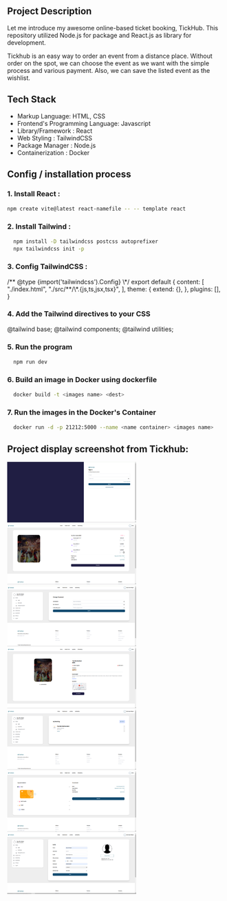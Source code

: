 <h2>Project Description</h2>

Let me introduce my awesome online-based ticket booking, TickHub. This repository utilized Node.js for package and React.js as library for development.

Tickhub is an easy way to order an event from a distance place. Without order on the spot, we can choose the event as we want with the simple process and various payment. Also, we can save the listed event as the wishlist.

<h2>Tech Stack</h2>

- Markup Language: HTML, CSS
- Frontend's Programming Language: Javascript
- Library/Framework : React
- Web Styling : TailwindCSS
- Package Manager : Node.js
- Containerization : Docker

<h2>Config / installation process</h2>

<h3>1. Install React :</h3>
  
```sh 
npm create vite@latest react-namefile -- -- template react
```

<h3>2. Install Tailwind :</h3>

```sh
  npm install -D tailwindcss postcss autoprefixer
  npx tailwindcss init -p
```

<h3>3. Config TailwindCSS :</h3>
  /** @type {import('tailwindcss').Config} \*/
  export default {
  content: [
  "./index.html",
  "./src/**/\*.{js,ts,jsx,tsx}",
  ],
  theme: {
  extend: {},
  },
  plugins: [],
  }

<h3>4. Add the Tailwind directives to your CSS</h3>

@tailwind base;
@tailwind components;
@tailwind utilities;

<h3>5. Run the program</h3>

```sh
  npm run dev
```

<h3>6. Build an image in Docker using dockerfile</h3>

```sh
  docker build -t <images name> <dest>
```

<h3>7. Run the images in the Docker's Container</h3>

```sh
  docker run -d -p 21212:5000 --name <name container> <images name>
```

<h2>Project display screenshot from Tickhub:</h2>

  <img src="/src/assets/portfolio/Tickhub_AuthLogin.png" alt="login" width="300">
  <img src="/src/assets/portfolio/Tickhub_BookingPage.png" alt="Booking" width="300">
  <img src="/src/assets/portfolio/Tickhub_ChangePass.png" alt="Password" width="300">
  <img src="/src/assets/portfolio/Tickhub_DetailEvent.png" alt="Event" width="300">
  <img src="/src/assets/portfolio/Tickhub_MyBooking.png" alt="MyBooking" width="300">
  <img src="/src/assets/portfolio/Tickhub_Payment.png" alt="Payment" width="300">
  <img src="/src/assets/portfolio/Tickhub_Profile.png" alt="Profile" width="300">

